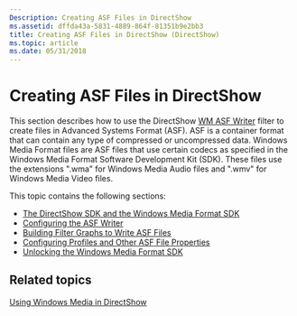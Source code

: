 ```yaml
---
Description: Creating ASF Files in DirectShow
ms.assetid: dffda43a-5831-4889-864f-81351b9e2bb3
title: Creating ASF Files in DirectShow (DirectShow)
ms.topic: article
ms.date: 05/31/2018
---
```


# Creating ASF Files in DirectShow

This section describes how to use the DirectShow [WM ASF Writer](wm-asf-writer-filter.md) filter to create files in Advanced Systems Format (ASF). ASF is a container format that can contain any type of compressed or uncompressed data. Windows Media Format files are ASF files that use certain codecs as specified in the Windows Media Format Software Development Kit (SDK). These files use the extensions ".wma" for Windows Media Audio files and ".wmv" for Windows Media Video files.

This topic contains the following sections:

-   [The DirectShow SDK and the Windows Media Format SDK](the-directshow-sdk-and-the-windows-media-format-sdk.md)
-   [Configuring the ASF Writer](configuring-the-asf-writer.md)
-   [Building Filter Graphs to Write ASF Files](building-filter-graphs-to-write-asf-files.md)
-   [Configuring Profiles and Other ASF File Properties](configuring-profiles-and-other-asf-file-properties.md)
-   [Unlocking the Windows Media Format SDK](unlocking-the-windows-media-format-sdk.md)

## Related topics

<dl> <dt>

[Using Windows Media in DirectShow](using-windows-media-in-directshow.md)
</dt> </dl>

 

 




